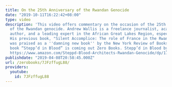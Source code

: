```yaml
---
title: On the 25th Anniversary of the Rwandan Genocide
date: "2019-10-11T16:22:42+08:00"
type: video
description: 'This video offers commentary on the occasion of the 25th anniversary
  of the Rwandan genocide. Andrew Wallis is a freelance journalist, academic, and
  author, and a leading expert in the African Great Lakes Region, especially Rwanda.
  His previous book, "Silent Accomplice: The role of France in the Rwandan genocide''
  was praised as a ''damning new book'' by the New York Review of Books, and his new
  book “Stepp’d in Blood” is coming out Zero Books. Stepp’d in Blood by Andrew Wallis
  https://www.amazon.com/Steppd-Blood-Architects-Rwandan-Genocide/dp/1789042860'
publishdate: "2019-04-08T20:58:45.000Z"
url: /zerobooks/7JFzffugL88/
providers:
  youtube:
    id: 7JFzffugL88
---
```


